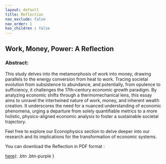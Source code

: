 ```yaml
---
layout: default
title: Reflection
nav_exclude: false
nav_order: 1
has_children : false
---
```


## Work, Money, Power: A Reflection

### Abstract:
This study delves into the metamorphosis of work into money, drawing parallels to the energy conversion from heat to work. Tracing societal evolution from subsistence to abundance, and potentially, from opulence to sufficiency, it challenges the 17th-century economic growth paradigm. By analyzing economic shifts through a thermomechanical lens, this essay aims to unravel the intertwined nature of work, money, and inherent wealth creation. It underscores the need for a nuanced understanding of economic phenomena, urging a departure from solely quantifiable metrics to a more holistic, physics-aligned economic analysis to foster a sustainable societal trajectory.

Feel free to explore our Econophysics section to delve deeper into our research and its implications for the transformation of economic systems.

You can download the Reflection in PDF format :

[here](Reflections-EN.pdf){: .btn .btn-purple }


